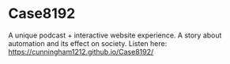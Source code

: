 # Case8192

A unique podcast + interactive website experience. A story about automation and its effect on society.
Listen here: https://cunningham1212.github.io/Case8192/
